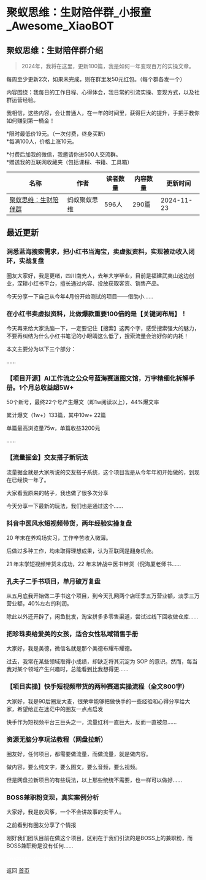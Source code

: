 # 聚蚁思维：生财陪伴群_小报童_Awesome_XiaoBOT

## 聚蚁思维：生财陪伴群介绍
> 2024年，我将在这里，更新100篇，我是如何一年变现百万的实操文章。    
    
每周至少更新2次，如果未完成，则在群里发50元红包。（每个群各发一个）    
    
内容围绕：我每日的工作日程、心得体会，我日常的引流实操、变现方式，以及社群运营经验。    
    
我相信，这些内容，会让普通人，在一年的时间里，获得巨大的提升，手把手教你如何赚到第一桶金！    
    
*限时最低价19元。（一次付费，终身买断）    
*每满100人，价格上涨10元。    
    
*付费后加我的微信，我邀请你进500人交流群。    
*赠送我的互联网收藏夹（包括课程、书籍、工具箱）  
  


|名称|作者|读者数量|内容数量|更新时间|
|---|---|---|---|---|
|[聚蚁思维：生财陪伴群](https://xiaobot.net/p/juyi?refer=0b133df9-27dc-423b-8101-639049001c13)|蚂蚁聚蚁思维|596人|290篇|2024-11-23|

## 最近更新
### 洞悉蓝海搜索需求，把小红书当淘宝，卖虚拟资料，实现被动收入闭环，实战复盘

圈友大家好，我是更绪，四川南充人，去年大学毕业，目前是福建武夷山这边创业，深耕小红书平台，擅长通过内容、投放获取客资、销售产品。

今天分享一下自己从今年4月份开始测试的项目——借助小......

### 在小红书卖虚拟资料，比做爆款重要100倍的是【关键词布局】！

今天再来给大家洗脑一下，一定要记住【搜索】这两个字，感受搜索强大的魅力，不要再纠结为什么小红书笔记的小眼睛这么低了，搜索流量会治好你的内耗！

本文主要分为以下三个部分：

......

### 【项目开源】AI工作流之公众号蓝海赛道图文馆，万字精细化拆解手册。1个月总收益超5W+

50个新号，最终22个号产生爆文（即1w阅读以上），44%爆文率

累计爆文（1w+）133篇，其中10w+ 22篇

单篇最高浏览量75w，单篇收益3200元

......

### 【流量掘金】交友搭子新玩法

流量掘金就是大家所说的交友搭子系统，这个项目我是从今年年初开始做的，到现在已经快一年了。

大家看我原来的帖子，我也做了很多次分享

今天分享一下最新的玩法，我们也是通过这个......

### 抖音中医风水短视频带货，两年经验实操复盘

20 年末在养鸡场实习，工作辛苦收入微薄。

后做过多种工作，均未取得理想成果，认为互联网是翻身机会。

21 年末学短视频带货未成功，22 年末转战中医书带货（倪海厦老师书......

### 孔夫子二手书项目，单月破万复盘

从五月底我开始做二手书这个项目，到今天孔网两个店旺季五万营业额，淡季三万营业额，40%左右的利润。

除此以外还开辟了，闲鱼批发，淘宝拼多多零售渠道，尝试过线下回收做仓库......

### 把珍珠卖给爱美的女孩，适合女性私域销售手册

大家好，我是美德，微信名就是那个美德布耀布耀德。

过去，我常在某些领域取得小成绩，却缺乏将其沉淀为 SOP 的意识。然而，每当我对某个领域产生兴趣时，总能看到比我想得更......

### 【项目实操】快手短视频带货的两种赛道实操流程（全文800字）

大家好，我是90后圈友大麦，很荣幸能够把做快手的一些经验和心得分享给大家，希望给正在迷茫中的圈友一点点启发

快手作为短视频平台三巨头之一，流量红利一直巨大，反而一直被忽......

### 资源无脑分享玩法教程（网盘拉新）

圈友好，任何项目，都需要做流量，而做流量，就是做内容。

做内容，要么纯文字，要么图文，要么音频，要么视频。

但是网盘拉新项目的有些玩法，以上那些统统不需要，也一样可以做好......

### BOSS兼职粉变现，真实案例分析

大家好，我是放风筝，一个不会讲故事的实干人。

之前看到有圈友分享了个情报

刚好我们团队目前在做这个项目，区别在于我们引流的是BOSS上的兼职粉，而BOSS兼职粉是没有任何......


<a href="https://github.com/Reno9527/awesome-xiaobot" style="color: white; text-decoration: none;">awesome-xiaobot</a>

返回 [首页](../README.md)
